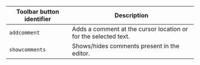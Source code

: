 | Toolbar button identifier | Description                                                     |
|---------------------------|-----------------------------------------------------------------|
| `addcomment`              | Adds a comment at the cursor location or for the selected text. |
| `showcomments`            | Shows/hides comments present in the editor.                     |